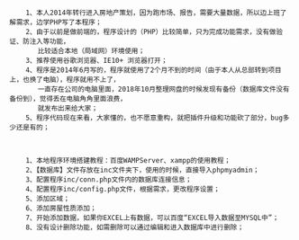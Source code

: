 		1、本人2014年转行进入房地产策划，因为跑市场、报告，需要大量数据，所以边上班了解需求，边学PHP写了本程序；
		2、由于以前是做前端的，程序设计的（PHP）比较简单，只为完成功能需求，没有做验证、防注入等功能，
		   比较适合本地（局域网）环境使用；
		3、推荐使用谷歌浏览器、IE10+ 浏览器打开；
		4、程序是2014年6月写的，程序就使用了2个月不到的时间（由于本人从总部转到项目上，也换了电脑），程序就用不上了，
		   一直存在公司的电脑里面，2018年10月整理网盘的时候发现有备份（数据库文件没有备份到），觉得丢在电脑角角里面浪费，
		   就发布出来给大家；
		5、程序代码现在来看，大家懂的，也不愿意重构，就把插件升级和功能砍了部分，bug多少还是有的；
		
		
		
		1、本地程序环境搭建教程：百度WAMPServer、xampp的使用教程；
		2、【数据库】文件存放在inc文件夹下，使用的时候，直接导入phpmyadmin；
		3、配置程序inc/conn.php文件内的数据库连接信息；
		4、配置程序inc/config.php文件，根据需求，更改程序设置；
		5、添加区域；
		6、添加房屋性质添加；
		7、开始添加数据，如果你EXCEL上有数据，可以百度“EXCEL导入数据至MYSQL中”；
		8、没有设计删除功能，如需删除可以通过编辑和进入数据库中进行删除；
